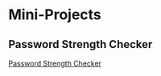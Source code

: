 # Mini-Projects

## Password Strength Checker
[Password Strength Checker](https://aashikur.github.io/Js-Mini-Project/Password-Strength-Checker/index.html)

